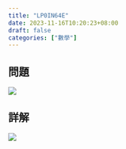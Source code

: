 ```yaml
---
title: "LP0IN64E"
date: 2023-11-16T10:20:23+08:00
draft: false
categories: ["數學"]
---
```

<!--more-->

## 問題
<img src="/posts/solution/LP0IN64E-q.png">

## 詳解
<img src="/posts/solution/LP0IN64E-sol.png">


